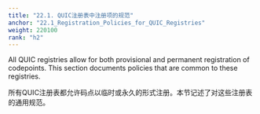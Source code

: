 ```yaml
---
title: "22.1. QUIC注册表中注册项的规范"
anchor: "22.1_Registration_Policies_for_QUIC_Registries"
weight: 220100
rank: "h2"
---
```


All QUIC registries allow for both provisional and permanent registration of codepoints. This section documents policies that are common to these registries.

所有QUIC注册表都允许码点以临时或永久的形式注册。本节记述了对这些注册表的通用规范。
